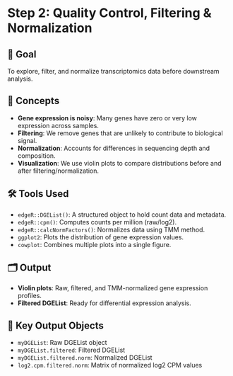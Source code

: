 # Step 2: Quality Control, Filtering & Normalization

## 🎯 Goal
To explore, filter, and normalize transcriptomics data before downstream analysis.

## 🧠 Concepts
- **Gene expression is noisy**: Many genes have zero or very low expression across samples.
- **Filtering**: We remove genes that are unlikely to contribute to biological signal.
- **Normalization**: Accounts for differences in sequencing depth and composition.
- **Visualization**: We use violin plots to compare distributions before and after filtering/normalization.

## 🛠 Tools Used
- `edgeR::DGEList()`: A structured object to hold count data and metadata.
- `edgeR::cpm()`: Computes counts per million (raw/log2).
- `edgeR::calcNormFactors()`: Normalizes data using TMM method.
- `ggplot2`: Plots the distribution of gene expression values.
- `cowplot`: Combines multiple plots into a single figure.

## 🗂 Output
- **Violin plots**: Raw, filtered, and TMM-normalized gene expression profiles.
- **Filtered DGEList**: Ready for differential expression analysis.

## 🧪 Key Output Objects
- `myDGEList`: Raw DGEList object
- `myDGEList.filtered`: Filtered DGEList
- `myDGEList.filtered.norm`: Normalized DGEList
- `log2.cpm.filtered.norm`: Matrix of normalized log2 CPM values
